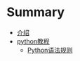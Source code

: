 # Summary

* [介绍](README.md)
* [python教程](pythonjiao_cheng.md)
   * [Python语法规则](pythonyu_fa_gui_ze.md)

